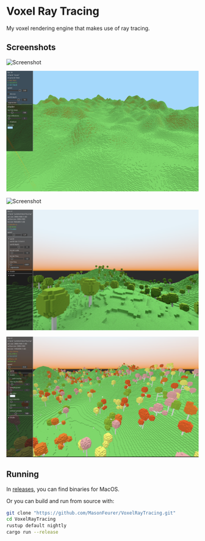 # Voxel Ray Tracing
My voxel rendering engine that makes use of ray tracing.

## Screenshots
![Screenshot](./screenshots/ss-230522-190347.png)

![Screenshot](./screenshots/ss-230424-075112.png)

![Screenshot](./screenshots/ss-230529-101936.png)

![Screenshot](./screenshots/ss-230529-161427.png)

![Screenshot](./screenshots/ss-230715-160049.png)

## Running
In [releases](./releases), you can find binaries for MacOS.

Or you can build and run from source with:
```sh
git clone "https://github.com/MasonFeurer/VoxelRayTracing.git"
cd VoxelRayTracing
rustup default nightly
cargo run --release
```

